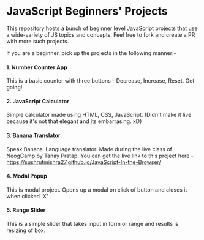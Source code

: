 # JavaScript Beginners' Projects

This repository hosts a bunch of beginner level JavaScript projects that use a wide-variety of JS topics and concepts. Feel free to fork and create a PR with more such projects. 

If you are a beginner, pick up the projects in the following manner:- 

#### 1. Number Counter App
This is a basic counter with three buttons - Decrease, Increase, Reset. Get going!

#### 2. JavaScript Calculator
Simple calculator made using HTML, CSS, JavaScript. (Didn't make it live because it's not that elegant and its embarrasing. xD)

#### 3. Banana Translator
Speak Banana. Language translator. Made during the live class of NeogCamp by Tanay Pratap. You can get the live link to this project here - 
https://sushrutmishra27.github.io/JavaScript-In-the-Browser/

#### 4. Modal Popup
This is modal project. Opens up a modal on click of button and closes it when clicked 'X'

#### 5. Range Slider
This is a simple slider that takes input in form or range and results is resizing of box.

